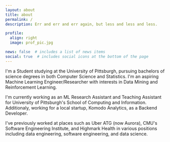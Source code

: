 ```yaml
---
layout: about
title: about
permalink: /
description: Err and err and err again, but less and less and less.

profile:
  align: right
  image: prof_pic.jpg

news: false  # includes a list of news items
social: true  # includes social icons at the bottom of the page
---
```


I'm a Student studying at the University of Pittsburgh, pursuing bachelors of science degrees in both Computer Science and Statistics. I'm an aspiring Machine Learning Engineer/Researcher with interests in Data Mining and Reinforcement Learning.

I'm currently working as an ML Research Assistant and Teaching Assistant for University of Pittsburgh's School of Computing and Information. Additionaly, working for a local startup, Komodo Analytics, as a Backend Developer.

I've previously worked at places such as Uber ATG (now Aurora), CMU's Software Engineering Institute, and Highmark Health in various positions including data engineering, software engineering, and data science. 